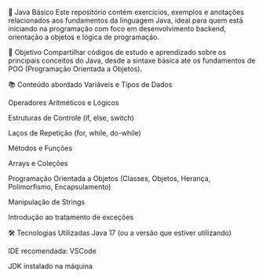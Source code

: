 📘 Java Básico
Este repositório contém exercícios, exemplos e anotações relacionados aos fundamentos da linguagem Java, ideal para quem está iniciando na programação com foco em desenvolvimento backend, orientação a objetos e lógica de programação.

🚀 Objetivo
Compartilhar códigos de estudo e aprendizado sobre os principais conceitos do Java, desde a sintaxe básica até os fundamentos de POO (Programação Orientada a Objetos).

📚 Conteúdo abordado
Variáveis e Tipos de Dados

Operadores Aritméticos e Lógicos

Estruturas de Controle (if, else, switch)

Laços de Repetição (for, while, do-while)

Métodos e Funções

Arrays e Coleções

Programação Orientada a Objetos (Classes, Objetos, Herança, Polimorfismo, Encapsulamento)

Manipulação de Strings

Introdução ao tratamento de exceções

🛠️ Tecnologias Utilizadas
Java 17 (ou a versão que estiver utilizando)

IDE recomendada: VSCode

JDK instalado na máquina
